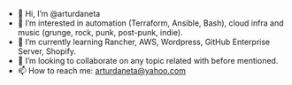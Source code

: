 - 👋 Hi, I’m @arturdaneta
- 👀 I’m interested in automation (Terraform, Ansible, Bash), cloud infra and music (grunge, rock, punk, post-punk, indie). 
- 🌱 I’m currently learning Rancher, AWS, Wordpress, GitHub Enterprise Server, Shopify.
- 💞️ I’m looking to collaborate on any topic related with before mentioned. 
- 📫 How to reach me: arturdaneta@yahoo.com

<!---
arturdaneta/arturdaneta is a ✨ special ✨ repository because its `README.md` (this file) appears on your GitHub profile.
You can click the Preview link to take a look at your changes.
--->
